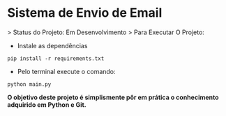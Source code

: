 <h1>Sistema de Envio de Email</h1>
> Status do Projeto: Em Desenvolvimento
> Para Executar O Projeto:
<br />
<ul>
    <li>Instale as dependências</li>
</ul>


```
pip install -r requirements.txt
```

<ul>
    <li>Pelo terminal execute o comando:</li>
</ul>

```
python main.py
```

<p>
    <strong>O objetivo deste projeto é simplismente pôr em prática o conhecimento adquirido em Python e Git.</strong>
</p>

